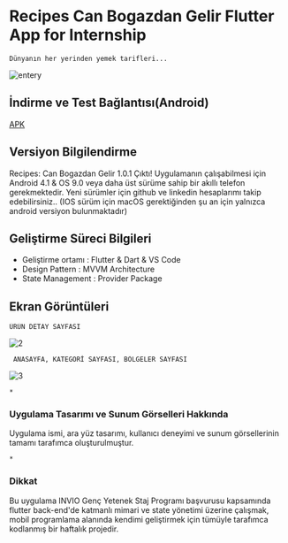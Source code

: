 # Recipes Can Bogazdan Gelir Flutter App for Internship
    Dünyanın her yerinden yemek tarifleri...
![entery](https://user-images.githubusercontent.com/43846778/114446354-d2191600-9bd9-11eb-920e-4dcd3c539135.jpg)
##

## İndirme ve Test Bağlantısı(Android)
[APK](https://drive.google.com/file/d/1aTdLSPRiaiii6Aw9ugnSJr7AuRVkvv1F/view?usp=sharing)


## Versiyon Bilgilendirme 
Recipes: Can Bogazdan Gelir 1.0.1 Çıktı!
Uygulamanın çalışabilmesi için Android 4.1 & OS 9.0 veya daha üst sürüme sahip bir  akıllı telefon gerekmektedir.
Yeni sürümler için github ve linkedin hesaplarımı takip edebilirsiniz..
(IOS sürüm için macOS gerektiğinden şu an için yalnızca android versiyon bulunmaktadır)


## Geliştirme Süreci Bilgileri 
* Geliştirme ortamı : Flutter & Dart & VS Code
* Design Pattern : MVVM Architecture
* State Management : Provider Package




## Ekran Görüntüleri
    ÜRÜN DETAY SAYFASI
![2](https://user-images.githubusercontent.com/43846778/114446363-d34a4300-9bd9-11eb-8d4e-c5140c2448ee.jpg)
     
     ANASAYFA, KATEGORİ SAYFASI, BÖLGELER SAYFASI
![3](https://user-images.githubusercontent.com/43846778/114446371-d5140680-9bd9-11eb-9721-1865ae4f605d.jpg)
    
    *

### Uygulama Tasarımı ve Sunum Görselleri Hakkında
Uygulama ismi, ara yüz tasarımı, kullanıcı deneyimi ve sunum görsellerinin tamamı tarafımca oluşturulmuştur. 

    *

### Dikkat
Bu uygulama  INVIO Genç Yetenek Staj Programı başvurusu kapsamında flutter back-end'de katmanlı mimari ve state yönetimi üzerine çalışmak, mobil programlama alanında kendimi geliştirmek için tümüyle tarafımca kodlanmış bir haftalık projedir. 


